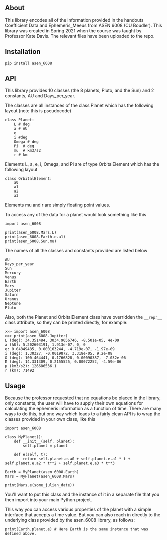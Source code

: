 ## About

This library encodes all of the information provided in the handouts Coefficient Data and Ephemeris_Meeus from ASEN 6008 (CU Boudler). This library was created in Spring 2021 when the course was taught by Professor Kate Davis. The relevant files have been uploaded to the repo.

## Installation

```
pip install asen_6008
```

## API

This library provides 10 classes (the 8 planets, Pluto, and the Sun) and 2 constants, AU and Days_per_year.

The classes are all instances of the class Planet which has the following layout (note this is pseudocode)

```
class Planet:
	L # deg
    a # AU
    e
    i #deg
    Omega # deg
    Pi  # deg
    mu  # km3/s2
    r # km
```

Elements L, a, e, i, Omega, and Pi are of type OrbitalElement which has the following layout
```
class OrbitalElement:
	a0
	a1
	a2
	a3
```

Elements mu and r are simply floating point values.

To access any of the data for a planet would look something like this

```
import asen_6008

print(asen_6008.Mars.L)
print(asen_6008.Earth.e.a1)
print(asen_6008.Sun.mu)
```

The names of all the classes and constants provided are listed below

```
AU
Days_per_year
Sun
Mercury
Venus
Earth
Mars
Jupiter
Saturn
Uranus
Neptune
Pluto
```

Also, both the Planet and OrbitalElement class have overridden the `__repr__` class attribute, so they can be printed directly, for example:

```
>>> import asen_6008
>>> print(asen_6008.Jupiter)
L (deg): 34.351484, 3034.9056746, -8.501e-05, 4e-09
a (AU): 5.202603191, 1.913e-07, 0, 0
e: 0.04849485, 0.000163244, -4.719e-07, -1.97e-09
i (deg): 1.30327, -0.0019872, 3.318e-05, 9.2e-08
Ω (deg): 100.464441, 0.1766828, 0.00090387, -7.032e-06
Π (deg): 14.331309, 0.2155525, 0.00072252, -4.59e-06
μ (km3/s2): 126686536.1
r (km): 71492
```


## Usage

Because the professor requested that no equations be placed in the library, only constants, the user will have to supply their own equations for calculating the ephemeris information as a function of time. There are many ways to do this, but one way which leads to a fairly clean API is to wrap the classes provided in your own class, like this

```
import asen_6008

class MyPlanet():
	def __init__(self, planet):
		self.planet = planet

	def e(self, t):
		return self.planet.e.a0 + self.planet.e.a1 * t + self.planet.e.a2 * t**2 + self.planet.e.a3 * t**3

Earth = MyPlanet(asen_6008.Earth)
Mars = MyPlanet(asen_6008.Mars)

print(Mars.e(some_julian_date))
```

You'll want to put this class and the instance of it in a separate file that you then import into your main Python project.

This way you can access various properties of the planet with a simple interface that accepts a time value. But you can also reach in directly to the underlying class provided by the asen_6008 library, as follows:

```
print(Earth.planet.e) # Here Earth is the same instance that was defined above.
```
